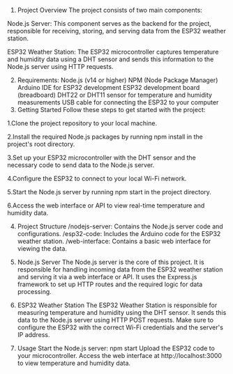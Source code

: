 1. Project Overview
The project consists of two main components:

Node.js Server: This component serves as the backend for the project, responsible for receiving, storing, and serving data from the ESP32 weather station.

ESP32 Weather Station: The ESP32 microcontroller captures temperature and humidity data using a DHT sensor and sends this information to the Node.js server using HTTP requests.

2. Requirements:
Node.js (v14 or higher)
NPM (Node Package Manager)
Arduino IDE for ESP32 development
ESP32 development board (breadboard)
DHT22 or DHT11 sensor for temperature and humidity measurements
USB cable for connecting the ESP32 to your computer
3. Getting Started
Follow these steps to get started with the project:

1.Clone the project repository to your local machine.

2.Install the required Node.js packages by running npm install in the project's root directory.

3.Set up your ESP32 microcontroller with the DHT sensor and the necessary code to send data to the Node.js server.

4.Configure the ESP32 to connect to your local Wi-Fi network.

5.Start the Node.js server by running npm start in the project directory.

6.Access the web interface or API to view real-time temperature and humidity data.

4. Project Structure
/nodejs-server: Contains the Node.js server code and configurations.
/esp32-code: Includes the Arduino code for the ESP32 weather station.
/web-interface: Contains a basic web interface for viewing the data.
5. Node.js Server
The Node.js server is the core of this project. It is responsible for handling incoming data from the ESP32 weather station and serving it via a web interface or API. It uses the Express.js framework to set up HTTP routes and the required logic for data processing.

6. ESP32 Weather Station
The ESP32 Weather Station is responsible for measuring temperature and humidity using the DHT sensor. It sends this data to the Node.js server using HTTP POST requests. Make sure to configure the ESP32 with the correct Wi-Fi credentials and the server's IP address.

7. Usage
Start the Node.js server: npm start
Upload the ESP32 code to your microcontroller.
Access the web interface at http://localhost:3000 to view temperature and humidity data.
